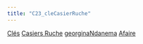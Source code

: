 ```yaml
---
title: "C23_cleCasierRuche"
---
```


[Clés](notes/equipements/cles/C_Clés.md) [Casiers Ruche](notes/equipements/consommables/C_CasierRuche.md) [georginaNdanema](notes/equipements/utilisateurs/georginaNdanema.md) [Afaire](notes/statut/Afaire.md)